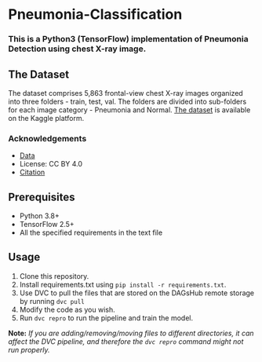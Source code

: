 # Pneumonia-Classification

### This is a Python3 (TensorFlow) implementation of Pneumonia Detection using chest X-ray image.

## The Dataset

[comment]: <> (Uncomment when streamlit is merged into master    ![]&#40;task_5_streamlit/images/Example.png&#41;)

The dataset comprises 5,863 frontal-view chest X-ray images organized into three folders - train, test, val. 
The folders are divided into sub-folders for each image category - Pneumonia and Normal. 
[The dataset](https://www.kaggle.com/paultimothymooney/chest-xray-pneumonia) is available on the Kaggle platform.

### Acknowledgements
- [Data](https://data.mendeley.com/datasets/rscbjbr9sj/2)
- License: CC BY 4.0
- [Citation](http://www.cell.com/cell/fulltext/S0092-8674(18)30154-5)

## Prerequisites
- Python 3.8+
- TensorFlow 2.5+
- All the specified requirements in the text file

## Usage
1. Clone this repository.
2. Install requirements.txt using `pip install -r requirements.txt`.
3. Use DVC to pull the files that are stored on the DAGsHub remote storage by running `dvc pull`
4. Modify the code as you wish.
5. Run `dvc repro` to run the pipeline and train the model.

**Note:** *If you are adding/removing/moving files to different directories, it can affect the DVC pipeline, and therefore
the `dvc repro` command might not run properly.*